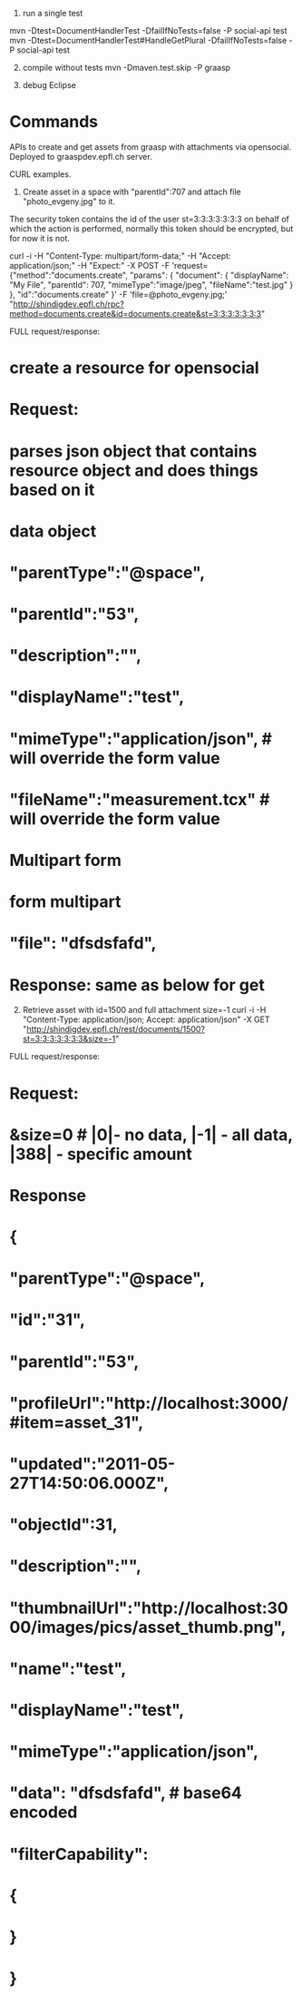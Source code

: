 1. run a single test

mvn -Dtest=DocumentHandlerTest -DfailIfNoTests=false -P social-api test
mvn -Dtest=DocumentHandlerTest#HandleGetPlural -DfailIfNoTests=false -P social-api test

2. compile without tests
mvn -Dmaven.test.skip -P graasp

3. debug
Eclipse

Commands
========

APIs to create and get assets from graasp with attachments via opensocial.
Deployed to graaspdev.epfl.ch server.

CURL examples.
1. Create asset in a space with "parentId":707 and attach file "photo_evgeny.jpg" to it.

The security token contains the id of the user st=3:3:3:3:3:3:3 on behalf of which
the action is performed, normally this token should be encrypted, but for now it is not.

curl -i -H "Content-Type: multipart/form-data;" -H "Accept: application/json;" -H "Expect:" -X POST -F 'request={"method":"documents.create",
 "params": {
   "document": {
     "displayName": "My File",
     "parentId": 707,
     "mimeType":"image/jpeg",
     "fileName":"test.jpg"
   }
 },
 "id":"documents.create"
}' -F 'file=@photo_evgeny.jpg;' "http://shindigdev.epfl.ch/rpc?method=documents.create&id=documents.create&st=3:3:3:3:3:3:3"

FULL request/response:
 # create a resource for opensocial  
 # Request:
 # parses json object that contains resource object and does things based on it
 #   data object
 #     "parentType":"@space",
 #     "parentId":"53",
 #     "description":"",
 #     "displayName":"test",
 #     "mimeType":"application/json",  # will override the form value
 #     "fileName":"measurement.tcx"    # will override the form value
 #     
 #   Multipart form
 #   form multipart
 #     "file": "dfsdsfafd",
 # 
 # Response: same as below for get


2. Retrieve asset with id=1500 and full attachment size=-1
curl -i -H "Content-Type: application/json; Accept: application/json" -X GET "http://shindigdev.epfl.ch/rest/documents/1500?st=3:3:3:3:3:3:3&size=-1"

FULL request/response:
 # Request:
 #   &size=0 # |0|- no data, |-1| - all data, |388| - specific amount
 # 
 # Response
 # {
 #     "parentType":"@space",
 #     "id":"31",
 #     "parentId":"53",
 #     "profileUrl":"http://localhost:3000/#item=asset_31",
 #     "updated":"2011-05-27T14:50:06.000Z",
 #     "objectId":31,
 #     "description":"",
 #     "thumbnailUrl":"http://localhost:3000/images/pics/asset_thumb.png",
 #     "name":"test",
 #     "displayName":"test",
 #     "mimeType":"application/json",
 #     "data": "dfsdsfafd", # base64 encoded
 #     "filterCapability":
 #     {
 #     }
 # }
